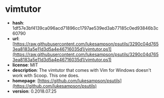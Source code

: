 # vimtutor

- **hash**: 1df57e3bf4139ca096acd71896cc1797ae539ed3ab77185c0ed93846b3c60790
- **url**: [https://raw.githubusercontent.com/lukesampson/psutils/3290c04d7653ea8183a5e11d3d5a4e46716035d1/vimtutor.ps1](https://raw.githubusercontent.com/lukesampson/psutils/3290c04d7653ea8183a5e11d3d5a4e46716035d1/vimtutor.ps1)
- **license**: MIT
- **description**: The vimtutor that comes with Vim for Windows doesn't work with Scoop. This one does.
- **homepage**: [https://github.com/lukesampson/psutils](https://github.com/lukesampson/psutils)
- **version**: 0.2018.07.25

